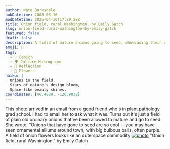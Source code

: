 ```yaml
---
author: Nate Barksdale
pubDatetime: 2008-08-16
modDatetime: 2025-04-10T17:29:28Z
title: Onion field, rural Washington, by Emily Gatch
slug: onion-field-rural-washington-by-emily-gatch
featured: false
draft: false
description: A field of mature onions going to seed, showcasing their unique floral structures.
emoji: 🌌
tags:
  - 💡 Design
  - 🌍 Culture-Making.com
  - 🌅 Reflection
  - 🌸 Flowers
haiku: |
  Onions in the field,  
  Stars of nature's design bloom,  
  Space-like beauty shines.
coordinates: [46.4880, -120.9838]
---
```


This photo arrived in an email from a good friend who's in plant pathology grad school. I had to email her to ask what it was. Turns out it's just a field of plain old ordinary onions that've been allowed to mature and go to seed. She wrote, "Onions that have gone to seed are so cool -- you may have seen ornamental alliums around town, with big bulbous balls, often purple. A field of onion flowers looks like an outerspace commodity
[![photo](http://culture-making.com/media/DSCF0073.jpg)](http://www.culture-making.com/post/601/)
"Onion field, rural Washington," by Emily Gatch
